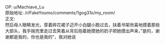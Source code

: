 
OP: u/Machiave_Lu  
原始地址: /r/FakeYoumo/comments/1gog31o/my_room/  
正文:  
然后母人眼睛发光，穿着碎花裙子迈开小白腿小跑过去，扶着书架欣喜地摸着那些大部头，我手揣兜里走过去笑着从背后抱着她摸她的奶子把她摸出声来，”是的，谢谢都是我的，你也是我的”，我对她说
